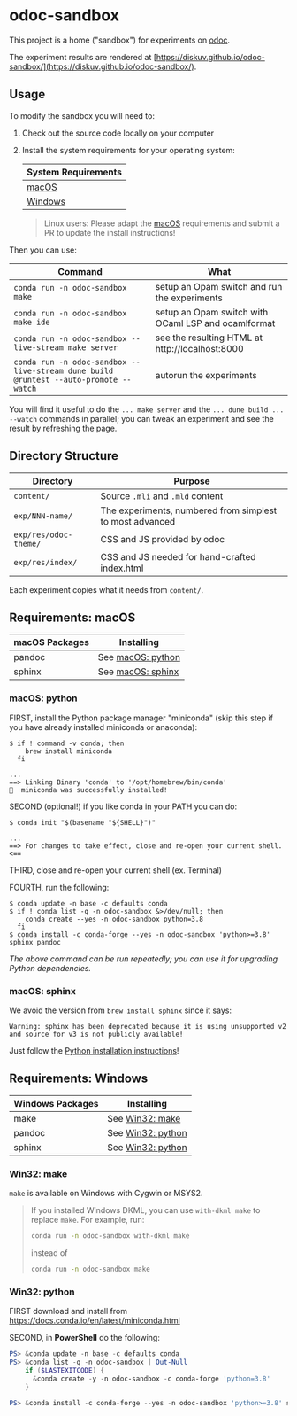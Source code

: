 # odoc-sandbox

This project is a home ("sandbox") for experiments on [odoc](https://github.com/ocaml/odoc).

The experiment results are rendered at [https://diskuv.github.io/odoc-sandbox/](https://diskuv.github.io/odoc-sandbox/).

## Usage

To modify the sandbox you will need to:

1. Check out the source code locally on your computer
2. Install the system requirements for your operating system:

   | System Requirements              |
   | -------------------------------- |
   | [macOS](#requirements-macos)     |
   | [Windows](#requirements-windows) |

   > Linux users: Please adapt the [macOS](#requirements-macos) requirements and submit a PR to update
   >  the install instructions!

Then you can use:

| Command                                                                              | What                                                |
| ------------------------------------------------------------------------------------ | --------------------------------------------------- |
| `conda run -n odoc-sandbox make`                                                     | setup an Opam switch and run the experiments        |
| `conda run -n odoc-sandbox make ide`                                                 | setup an Opam switch with OCaml LSP and ocamlformat |
| `conda run -n odoc-sandbox --live-stream make server`                                | see the resulting HTML at http://localhost:8000     |
| `conda run -n odoc-sandbox --live-stream dune build @runtest --auto-promote --watch` | autorun the experiments                             |

You will find it useful to do the `... make server` and the `... dune build ... --watch` commands in parallel; you can tweak
an experiment and see the result by refreshing the page.

## Directory Structure

| Directory             | Purpose                                                  |
| --------------------- | -------------------------------------------------------- |
| `content/`            | Source `.mli` and `.mld` content                         |
| `exp/NNN-name/`       | The experiments, numbered from simplest to most advanced |
| `exp/res/odoc-theme/` | CSS and JS provided by odoc                              |
| `exp/res/index/`      | CSS and JS needed for hand-crafted index.html            |

Each experiment copies what it needs from `content/`.

## Requirements: macOS

| macOS Packages | Installing                         |
| -------------- | ---------------------------------- |
| pandoc         | See [macOS: python](#macos-python) |
| sphinx         | See [macOS: sphinx](#macos-sphinx) |

### macOS: python

FIRST, install the Python package manager "miniconda" (skip this step if you have already installed miniconda or anaconda):

```console
$ if ! command -v conda; then
    brew install miniconda
  fi

...
==> Linking Binary 'conda' to '/opt/homebrew/bin/conda'
🍺  miniconda was successfully installed!
```

SECOND (optional!) if you like conda in your PATH you can do:

```console
$ conda init "$(basename "${SHELL}")"

...
==> For changes to take effect, close and re-open your current shell. <==
```

THIRD, close and re-open your current shell (ex. Terminal)

FOURTH, run the following:

```console
$ conda update -n base -c defaults conda
$ if ! conda list -q -n odoc-sandbox &>/dev/null; then
    conda create --yes -n odoc-sandbox python=3.8
  fi
$ conda install -c conda-forge --yes -n odoc-sandbox 'python>=3.8' sphinx pandoc
```

*The above command can be run repeatedly; you can use it for upgrading Python dependencies.*

### macOS: sphinx

We avoid the version from `brew install sphinx` since it says:

```
Warning: sphinx has been deprecated because it is using unsupported v2 and source for v3 is not publicly available!
```

Just follow the [Python installation instructions](#macos-python)!

## Requirements: Windows

| Windows Packages | Installing                         |
| ---------------- | ---------------------------------- |
| make             | See [Win32: make](#win32-make)     |
| pandoc           | See [Win32: python](#win32-python) |
| sphinx           | See [Win32: python](#win32-python) |

### Win32: make

`make` is available on Windows with Cygwin or MSYS2.

> If you installed Windows DKML, you can use `with-dkml make` to replace `make`. For example,
> run:
> ```bash
> conda run -n odoc-sandbox with-dkml make
> ```
> instead of
> ```bash
> conda run -n odoc-sandbox make
> ```

### Win32: python

FIRST download and install from https://docs.conda.io/en/latest/miniconda.html

SECOND, in **PowerShell** do the following:

```powershell
PS> &conda update -n base -c defaults conda
PS> &conda list -q -n odoc-sandbox | Out-Null
    if ($LASTEXITCODE) {
      &conda create -y -n odoc-sandbox -c conda-forge 'python=3.8'
    }

PS> &conda install -c conda-forge --yes -n odoc-sandbox 'python>=3.8' sphinx pandoc
```
